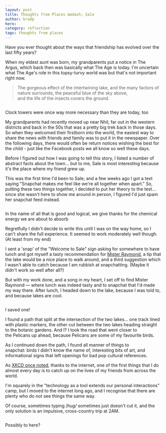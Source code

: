 ```yaml
---
layout: post
title: Thoughts from Places &mdash; Sale
author: bradp
hero:
category: reflection
tags: thoughts from places
---
```

Have you ever thought about the ways that friendship has evolved over the last fifty years?

When my eldest aunt was born, my grandparents put a notice in The Argus, which back then was basically what The Age is today. I'm uncertain what The Age's role in this topsy-turvy world was but that's not important right now.

> The gorgeous effect of the intertwining lake,
> and the many factors of nature surrounds,
> the peaceful blue of the sky above,  
> and the life of the insects covers the ground.

<!--more-->
<div class="blog-image-right-land">
  <a href="https://www.flickr.com/photos/ubersejanus/17441302860">
  <img src="https://farm9.staticflickr.com/8725/17441302860_f47a81910f_z_d.jpg" alt="" /></a>
  <p>Clock towers were once way more necessary than they are today, too</p>
</div>

My grandparents had recently moved up near Nhil, far out in the western districts and back in the 50s that was a pretty big trek back in those days. So when they welcomed their firstborn into the world, the easiest way to share the news with friends and family was to put it in the newspaper. Over the following days, there would often be return notices wishing the best for the child - just like the Facebook posts we all know so well these days.

Before I figured out how I was going to tell this story, I listed a number of abstract facts about the town... but to me, Sale is most interesting because it's the place where my friend grew up.

This was the first time I'd been to Sale; and a few weeks ago I got a text saying "Snapchat makes me feel like we're all together when apart." So, putting these two things together, I decided to put her theory to the test... since she wasn't here to show me around in person, I figured I'd just spam her snapchat feed instead.

<div class="blog-image-left-land">
  <a href="https://www.flickr.com/photos/ubersejanus/17628906891">
  <img src="https://farm9.staticflickr.com/8743/17628906891_152df5424b_z_d.jpg" alt="" /></a>
  <p>In the name of all that is good and logical, we give thanks for the chemical energy we are about to absorb</p>
</div>

Regretfully I didn't decide to write this until I was on the way home, so I can't share the full experience. It seemed to work moderately well though.
(At least from my end)

I sent a 'snap' of the "Welcome to Sale" sign asking for somewhere to have lunch and got myself a tasty recommendation for <a href="http://www.urbanspoon.com/r/346/1741761/restaurant/Victoria/Mister-Raymond-Sale" target="_blank">Mister Raymond</a>, a tip that the lake would be a nice place to walk around, and a third suggestion which I wasn't able to catch because I am rubbish at snapchatting.
(Maybe it didn't work so well after all?)

But with my work done, and a song in my heart, I set off to find Mister Raymond — where lunch was indeed tasty and to snapchat that I'd made my way there. After lunch, I headed down to the lake, because I was told to, and because lakes are cool.

<div class="blog-image-right-port">
  <a href="https://www.flickr.com/photos/ubersejanus/17050589664">
  <img class="" src="https://farm9.staticflickr.com/8735/17050589664_71e6c45ba2_z_d.jpg" alt="" /></a>
  <p>I saved one!</p>
</div>

I found a path that split at the intersection of the two lakes... one track lined with plastic markers, the other cut between the two lakes heading straight to the botanic gardens. And I? I took the road that went closer to the Pelicans up ahead, because Pelicans are some of my favourite birds.

As I continued down the path, I found all manner of things to snapchat: birds I didn't know the name of, interesting bits of art, and informational signs that left openings for bad pop cultural references.

As <a href="https://xkcd.com/490/" target="_blank">XKCD once noted</a>, thanks to the internet, one of the first things that I do almost every day is to catch up on the lives of my friends from across the world.

I'm squarely in the "technology as a tool extends our personal interactions" camp, but I moved to the internet long ago, and I recognise that there are plenty who do not see things the same way.

Of course, sometimes typing /*hug/* sometimes just doesn't cut it, and the only solution is an impulsive, cross-country trip at 2AM.

<div class="blog-image-centre">
  <a href="https://www.flickr.com/photos/ubersejanus/17487548629">
  <img class="" src="https://farm9.staticflickr.com/8876/17487548629_d9e423f773_z_d.jpg" alt="" /></a>
  <p>Possibly to here?</p>
</div>